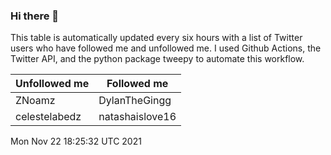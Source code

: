 ### Hi there 👋

This table is automatically updated every six hours with a list of Twitter users who have followed me and unfollowed me. I used Github Actions, the Twitter API, and the python package tweepy to automate this workflow.

| Unfollowed me |  Followed me |
| --- | --- |
|ZNoamz|DylanTheGingg|
|celestelabedz|natashaislove16|
Mon Nov 22 18:25:32 UTC 2021
